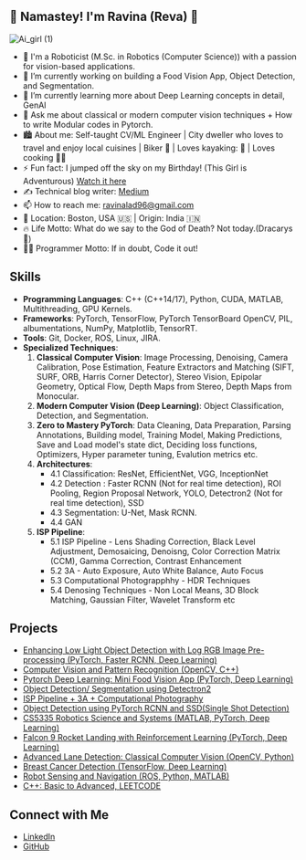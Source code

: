 ## 🙏 Namastey! I'm Ravina (Reva) 👋

<!--
**ravina01/ravina01** is a ✨ _special_ ✨ repository because its `README.md` (this file) appears on your GitHub profile.
-->

![Ai_girl (1)](https://github.com/user-attachments/assets/1f29f4a5-2c80-46b6-a882-981c29df2bb0)

- 👧 I'm a Roboticist (M.Sc. in Robotics (Computer Science)) with a passion for vision-based applications.
- 🔭 I’m currently working on building a Food Vision App, Object Detection, and Segmentation.
- 🌱 I’m currently learning more about Deep Learning concepts in detail, GenAI
- 💬 Ask me about classical or modern computer vision techniques + How to write Modular codes in Pytorch.
- 🏙️ About me: Self-taught CV/ML Engineer | City dweller who loves to travel and enjoy local cuisines | Biker 🚴 | Loves kayaking: 🛶 | Loves cooking 👩‍🍳
- ⚡ Fun fact: I jumped off the sky on my Birthday! (This Girl is Adventurous) [Watch it here](https://youtu.be/0fE-8fkhm9Y?si=0sktlQhNJBjcdOhK)
- ✍️ Technical blog writer: [Medium](https://medium.com/@ravina.lad01)
- 📫 How to reach me: [ravinalad96@gmail.com](mailto:ravinalad96@gmail.com)
- 📍 Location: Boston, USA 🇺🇸 | Origin: India 🇮🇳
- 🔥 Life Motto: What do we say to the God of Death? Not today.(Dracarys🐉)
- 👩‍💻 Programmer Motto: If in doubt, Code it out!

## Skills
- **Programming Languages**: C++ (C++14/17), Python, CUDA, MATLAB, Multithreading, GPU Kernels.
- **Frameworks**: PyTorch, TensorFlow, PyTorch TensorBoard  OpenCV, PIL, albumentations, NumPy, Matplotlib, TensorRT.
- **Tools**: Git, Docker, ROS, Linux, JIRA.
- **Specialized Techniques**:
  1. **Classical Computer Vision**: Image Processing, Denoising, Camera Calibration, Pose Estimation, Feature Extractors and Matching (SIFT, SURF, ORB, Harris Corner Detector), Stereo Vision, Epipolar Geometry, Optical Flow, Depth Maps from Stereo, Depth Maps from Monocular.
  2. **Modern Computer Vision (Deep Learning)**: Object Classification, Detection, and Segmentation.
  3. **Zero to Mastery PyTorch**: Data Cleaning, Data Preparation, Parsing Annotations, Building model, Training Model, Making Predictions, Save and Load model's state dict, Deciding loss functions, Optimizers, Hyper parameter tuning, Evalution metrics etc.
  4. **Architectures**:
     - 4.1 Classification: ResNet, EfficientNet, VGG, InceptionNet
     - 4.2 Detection : Faster RCNN (Not for real time detection), ROI Pooling, Region Proposal Network, YOLO, Detectron2 (Not for real time detection), SSD
     - 4.3 Segmentation: U-Net, Mask RCNN.
     - 4.4 GAN
  5. **ISP Pipeline**:
      - 5.1 ISP Pipeline - Lens Shading Correction, Black Level Adjustment, Demosaicing, Denoisng, Color Correction Matrix (CCM), Gamma Correction, Contrast Enhancement
      - 5.2 3A - Auto Exposure, Auto White Balance, Auto Focus
      - 5.3 Computational Photograpphhy - HDR Techniques
      - 5.4 Denosing Techniques - Non Local Means, 3D Block Matching, Gaussian Filter, Wavelet Transform etc


## Projects
- [Enhancing Low Light Object Detection with Log RGB Image Pre-processing (PyTorch, Faster RCNN, Deep Learning)](https://github.com/ravina01/Enhancing-Low-Light-Object-Detection-with-Log-RGB-Image-Pre-processing)
- [Computer Vision and Pattern Recognition (OpenCV, C++)](https://github.com/ravina01/Computer-Vision-and-Pattern-Recognition)
- [Pytorch Deep Learning: Mini Food Vision App (PyTorch, Deep Learning)](https://github.com/ravina01/Pytorch_Deep_Learning)
- [Object Detection/ Segmentation using Detectron2](https://github.com/ravina01/Detectron2/tree/main)
- [ISP Pipeline + 3A + Computational Photography](https://github.com/ravina01/ISP-Pipeline-Computational-Photography)
- [Object Detection using PyTorch RCNN and SSD(Single Shot Detection)](https://github.com/ravina01/Object-Detection-using-PyTorch/tree/main)
- [CS5335 Robotics Science and Systems (MATLAB, PyTorch, Deep Learning)](https://github.com/ravina01/CS5335-Robotics-Science-and-Systems)
- [Falcon 9 Rocket Landing with Reinforcement Learning (PyTorch, Deep Learning)](https://github.com/ravina01/SpaceX-Falcon9-rocket-landing-using-Reinforcement-Learning)
- [Advanced Lane Detection: Classical Computer Vision (OpenCV, Python)](https://github.com/ravina01/LaneDetection)
- [Breast Cancer Detection (TensorFlow, Deep Learning)](https://github.com/ravina01/Breast-Cancer-Detection)
- [Robot Sensing and Navigation (ROS, Python, MATLAB)](https://github.com/ravina01/Robot-Sensing-and-Navigation)
- [C++: Basic to Advanced, LEETCODE](https://github.com/ravina01/CPP)

## Connect with Me
- [LinkedIn](https://www.linkedin.com/in/ravina-lad01/)
- [GitHub](https://github.com/ravina01)
